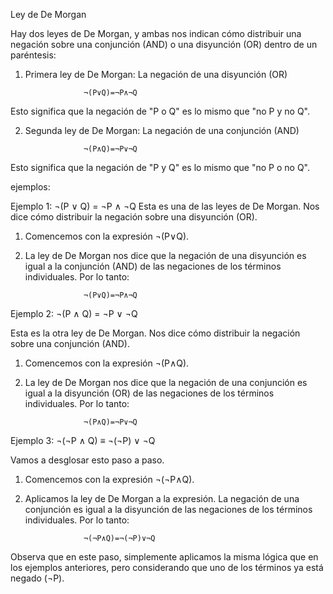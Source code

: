   
Ley de De Morgan

Hay dos leyes de De Morgan, y ambas nos indican cómo distribuir una negación sobre una conjunción (AND) o una disyunción (OR) dentro de un paréntesis:

1. Primera ley de De Morgan: La negación de una disyunción (OR) 

                    ¬(P∨Q)=¬P∧¬Q

Esto significa que la negación de "P o Q" es lo mismo que "no P y no Q".

2. Segunda ley de De Morgan: La negación de una conjunción (AND)

                    ¬(P∧Q)=¬P∨¬Q

Esto significa que la negación de "P y Q" es lo mismo que "no P o no Q".




ejemplos:

           
Ejemplo 1: ¬(P ∨ Q) = ¬P ∧ ¬Q
Esta es una de las leyes de De Morgan. Nos dice cómo distribuir la negación sobre una disyunción (OR).

1. Comencemos con la expresión ¬(P∨Q).

2. La ley de De Morgan nos dice que la negación de una disyunción es igual a la conjunción (AND) de las negaciones de los términos individuales. Por lo tanto:

                    ¬(P∨Q)=¬P∧¬Q


Ejemplo 2: ¬(P ∧ Q) = ¬P ∨ ¬Q

Esta es la otra ley de De Morgan. Nos dice cómo distribuir la negación sobre una conjunción (AND).

1. Comencemos con la expresión ¬(P∧Q).

2. La ley de De Morgan nos dice que la negación de una conjunción es igual a la disyunción (OR) de las negaciones de los términos individuales. Por lo tanto:

                    ¬(P∧Q)=¬P∨¬Q


Ejemplo 3: ¬(¬P ∧ Q) ≡ ¬(¬P) ∨ ¬Q

Vamos a desglosar esto paso a paso.

1. Comencemos con la expresión ¬(¬P∧Q).

2. Aplicamos la ley de De Morgan a la expresión. La negación de una conjunción es igual a la disyunción de las negaciones de los términos individuales. Por lo tanto:

                    ¬(¬P∧Q)=¬(¬P)∨¬Q

Observa que en este paso, simplemente aplicamos la misma lógica que en los ejemplos anteriores, pero considerando que uno de los términos ya está negado (¬P).